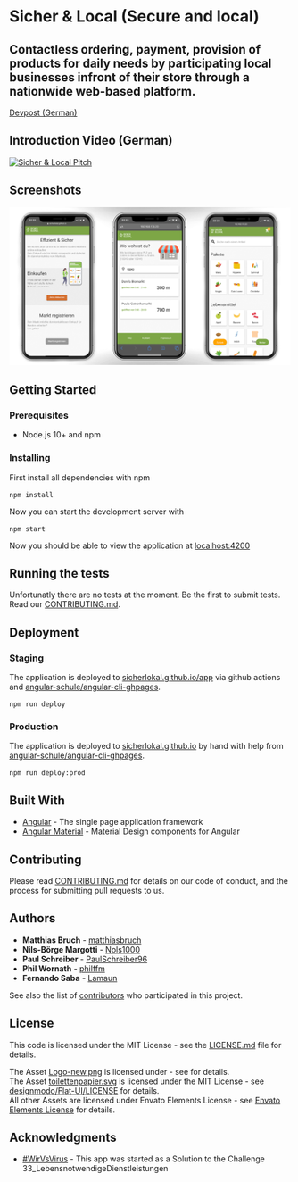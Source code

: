 # Sicher & Local (Secure and local)
## Contactless ordering, payment, provision of products for daily needs by participating local businesses infront of their store through a nationwide web-based platform.

[Devpost (German)](https://devpost.com/software/033_lebensnotwendigedienstleistungen_-handel-n-vsvirus)

## Introduction Video (German)

[![Sicher & Local Pitch](https://img.youtube.com/vi/DU_m4T_1wV0/0.jpg)](https://www.youtube.com/watch?v=DU_m4T_1wV0)

## Screenshots

![Mockup-App](/screenshots/Mockup-App.jpg)

## Getting Started

### Prerequisites

* Node.js 10+ and npm

### Installing

First install all dependencies with npm

```
npm install
```

Now you can start the development server with

```
npm start
```

Now you should be able to view the application at [localhost:4200](http://localhost:4200)

## Running the tests

Unfortunatly there are no tests at the moment. Be the first to submit tests. Read our [CONTRIBUTING.md](./CONTRIBUTING.md).

## Deployment

### Staging
The application is deployed to [sicherlokal.github.io/app](https://sicherlokal.github.io/app/) via github actions and [angular-schule/angular-cli-ghpages](https://github.com/angular-schule/angular-cli-ghpages/#readme).

```
npm run deploy
```

### Production
The application is deployed to [sicherlokal.github.io](https://sicherlokal.github.io) by hand with help from [angular-schule/angular-cli-ghpages](https://github.com/angular-schule/angular-cli-ghpages/#readme).

```
npm run deploy:prod
```

## Built With

* [Angular](https://angular.io) - The single page application framework
* [Angular Material](https://material.angular.io/) - Material Design components for Angular

## Contributing

Please read [CONTRIBUTING.md](./CONTRIBUTING.md) for details on our code of conduct, and the process for submitting pull requests to us.

## Authors

* **Matthias Bruch** - [matthiasbruch](https://github.com/matthiasbruch)
* **Nils-Börge Margotti** - [Nols1000](https://github.com/Nols1000)
* **Paul Schreiber** - [PaulSchreiber96](https://github.com/PaulSchreiber96)
* **Phil Wornath** - [philffm](https://github.com/philffm)
* **Fernando Saba** - [Lamaun](https://github.com/Lamaun)

See also the list of [contributors](https://github.com/your/project/contributors) who participated in this project.

## License

This code is licensed under the MIT License - see the [LICENSE.md](LICENSE.md) file for details.

The Asset [Logo-new.png](./src/assets/Logo-new.png) is licensed under  - see []() for details.   
The Asset [toilettenpapier.svg](./src/assets/toilettenpapier.svb) is licensed under the MIT License - see [designmodo/Flat-UI/LICENSE](https://raw.githubusercontent.com/designmodo/Flat-UI/master/LICENSE) for details.   
All other Assets are licensed under Envato Elements License - see [Envato Elements License](https://elements.envato.com/license-terms) for details.

## Acknowledgments

* [#WirVsVirus](https://wirvsvirushackathon.org/?lang=en) - This app was started as a Solution to the Challenge 33_LebensnotwendigeDienstleistungen

